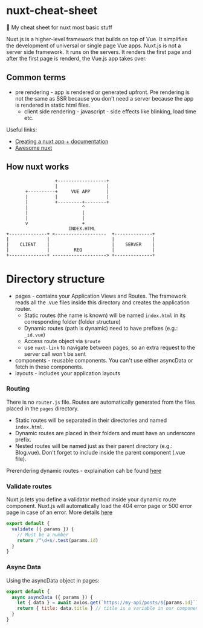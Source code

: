 # nuxt-cheat-sheet
:green_book: My cheat sheet for nuxt most basic stuff

Nuxt.js is a higher-level framework that builds on top of Vue. It simplifies the development of universal or single page Vue apps.
Nuxt.js is not a server side framework. It runs on the servers. It renders the first page and after the first page is renderd, the Vue.js app takes over. 

## Common terms
* pre rendering - app is rendered or generated upfront. Pre rendering is not the same as SSR because you don't need a server because the app is rendered in static html files.
  * client side rendering - javascript - side effects like blinking, load time etc. 

Useful links:
* [Creating a nuxt app + documentation](https://nuxtjs.org/guide/installation)
* [Awesome nuxt](https://github.com/nuxt-community/awesome-nuxt)

## How nuxt works
```
                  +------------------+
                  |                  |
       +----------+     VUE APP      |
       |          |                  |
       |          +---------+--------+
       |                    ^
       |                    |
       |                    |
       v                    +
                       INDEX.HTML
+--------------+ <-------------------  +--------------+
|              |                       |              |
|    CLIENT    |                       |    SERVER    |
|              |         REQ           |              |
+--------------+ --------------------> +--------------+
```

# Directory structure
* pages - contains your Application Views and Routes. The framework reads all the .vue files inside this directory and creates the application router.
  * Static routes (the name is known) will be named ```index.html``` in its corresponding folder (folder structure)
  * Dynamic routes (path is dynamic) need to have prefixes (e.g.: ```_id.vue```)
  * Access route object via ```$route```
  * use ```nuxt-link``` to navigate between pages, so an extra request to the server call won't be sent
* components - reusable components. You can't use either asyncData or fetch in these components.
* layouts - includes your application layouts
  
### Routing
There is no ```router.js``` file. Routes are automatically generated from the files placed in the ```pages``` directory. 
* Static routes will be separated in their directories and named ```index.html```. 
* Dynamic routes are placed in their folders and must have an underscore prefix. 
* Nested routes will be named just as their parent directory (e.g.: Blog.vue). Don't forget to include <nuxt-child/> inside the parent component (.vue file).

Prerendering dynamic routes - explaination cah be found [here](https://nuxtjs.org/api/configuration-generate#the-generate-property)

### Validate routes
Nuxt.js lets you define a validator method inside your dynamic route component. Nuxt.js will automatically load the 404 error page or 500 error page in case of an error. More details [here](https://nuxtjs.org/api/pages-validate)
```javascript
export default {
  validate ({ params }) {
    // Must be a number
    return /^\d+$/.test(params.id)
  }
}
```

### Async Data
Using the asyncData object in pages:
```javascript
export default {
  async asyncData ({ params }) {
    let { data } = await axios.get(`https://my-api/posts/${params.id}`)
    return { title: data.title } // title is a variable in our component data
  }
}
```

